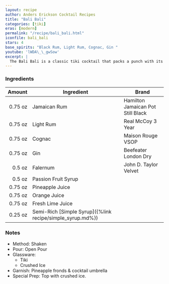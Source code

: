 ```yaml
---
layout: recipe
author: Anders Erickson Cocktail Recipes
title: "Bali Bali"
categories: [tiki]
eras: [modern]
permalink: "/recipe/bali_bali.html"
iconfile: bali_bali
stars: 4
base_spirits: "Black Rum, Light Rum, Cognac, Gin "
youtube: 'lWDA\_\_gwSow'
excerpt: |
  The Bali Bali is a classic tiki cocktail that packs a punch with its blend of rums, liqueurs, and fruit juices.
---
```


### Ingredients

|  Amount | Ingredient                                                | Brand                             |
| ------: | --------------------------------------------------------- | --------------------------------- |
| 0.75 oz | Jamaican Rum                                              | Hamilton Jamaican Pot Still Black |
| 0.75 oz | Light Rum                                                 | Real McCoy 3 Year                 |
| 0.75 oz | Cognac                                                    | Maison Rouge VSOP                 |
| 0.75 oz | Gin                                                       | Beefeater London Dry              |
|  0.5 oz | Falernum                                                  | John D. Taylor Velvet             |
|  0.5 oz | Passion Fruit Syrup                                       |
| 0.75 oz | Pineapple Juice                                           |
| 0.75 oz | Orange Juice                                              |
| 0.75 oz | Fresh Lime Juice                                          |
| 0.25 oz | Semi-Rich [Simple Syrup]({%link recipe/simple_syrup.md%}) |

### Notes

- Method: Shaken
- Pour: Open Pour
- Glassware:
  - Tiki
  - Crushed Ice
- Garnish: Pineapple fronds & cocktail umbrella
- Special Prep: Top with crushed ice.
